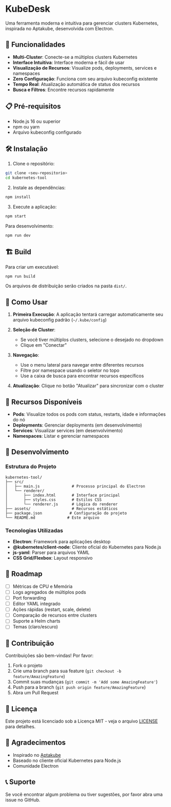 # KubeDesk

Uma ferramenta moderna e intuitiva para gerenciar clusters Kubernetes, inspirada no Aptakube, desenvolvida com Electron.

## 🚀 Funcionalidades

- **Multi-Cluster**: Conecte-se a múltiplos clusters Kubernetes
- **Interface Intuitiva**: Interface moderna e fácil de usar
- **Visualização de Recursos**: Visualize pods, deployments, services e namespaces
- **Zero Configuração**: Funciona com seu arquivo kubeconfig existente
- **Tempo Real**: Atualização automática de status dos recursos
- **Busca e Filtros**: Encontre recursos rapidamente

## 📋 Pré-requisitos

- Node.js 16 ou superior
- npm ou yarn
- Arquivo kubeconfig configurado

## 🛠️ Instalação

1. Clone o repositório:
```bash
git clone <seu-repositorio>
cd kubernetes-tool
```

2. Instale as dependências:
```bash
npm install
```

3. Execute a aplicação:
```bash
npm start
```

Para desenvolvimento:
```bash
npm run dev
```

## 🏗️ Build

Para criar um executável:

```bash
npm run build
```

Os arquivos de distribuição serão criados na pasta `dist/`.

## 📖 Como Usar

1. **Primeira Execução**: A aplicação tentará carregar automaticamente seu arquivo kubeconfig padrão (`~/.kube/config`)

2. **Seleção de Cluster**: 
   - Se você tiver múltiplos clusters, selecione o desejado no dropdown
   - Clique em "Conectar"

3. **Navegação**:
   - Use o menu lateral para navegar entre diferentes recursos
   - Filtre por namespace usando o seletor no topo
   - Use a caixa de busca para encontrar recursos específicos

4. **Atualização**: Clique no botão "Atualizar" para sincronizar com o cluster

## 🎯 Recursos Disponíveis

- **Pods**: Visualize todos os pods com status, restarts, idade e informações do nó
- **Deployments**: Gerenciar deployments (em desenvolvimento)
- **Services**: Visualizar services (em desenvolvimento)
- **Namespaces**: Listar e gerenciar namespaces

## 🔧 Desenvolvimento

### Estrutura do Projeto

```
kubernetes-tool/
├── src/
│   ├── main.js              # Processo principal do Electron
│   └── renderer/
│       ├── index.html       # Interface principal
│       ├── styles.css       # Estilos CSS
│       └── renderer.js      # Lógica do renderer
├── assets/                  # Recursos estáticos
├── package.json            # Configuração do projeto
└── README.md              # Este arquivo
```

### Tecnologias Utilizadas

- **Electron**: Framework para aplicações desktop
- **@kubernetes/client-node**: Cliente oficial do Kubernetes para Node.js
- **js-yaml**: Parser para arquivos YAML
- **CSS Grid/Flexbox**: Layout responsivo

## 🚧 Roadmap

- [ ] Métricas de CPU e Memória
- [ ] Logs agregados de múltiplos pods
- [ ] Port forwarding
- [ ] Editor YAML integrado
- [ ] Ações rápidas (restart, scale, delete)
- [ ] Comparação de recursos entre clusters
- [ ] Suporte a Helm charts
- [ ] Temas (claro/escuro)

## 🤝 Contribuição

Contribuições são bem-vindas! Por favor:

1. Fork o projeto
2. Crie uma branch para sua feature (`git checkout -b feature/AmazingFeature`)
3. Commit suas mudanças (`git commit -m 'Add some AmazingFeature'`)
4. Push para a branch (`git push origin feature/AmazingFeature`)
5. Abra um Pull Request

## 📄 Licença

Este projeto está licenciado sob a Licença MIT - veja o arquivo [LICENSE](LICENSE) para detalhes.

## 🙏 Agradecimentos

- Inspirado no [Aptakube](https://aptakube.com)
- Baseado no cliente oficial Kubernetes para Node.js
- Comunidade Electron

## 📞 Suporte

Se você encontrar algum problema ou tiver sugestões, por favor abra uma issue no GitHub.

